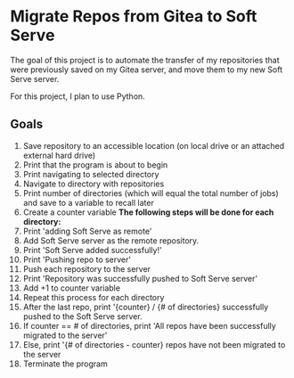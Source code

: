 # Migrate Repos from Gitea to Soft Serve

The goal of this project is to automate the transfer of my repositories that were previously saved on my Gitea server, and move them to my new Soft Serve server.

For this project, I plan to use Python.

## Goals

1. Save repository to an accessible location (on local drive or an attached external hard drive)
2. Print that the program is about to begin
3. Print navigating to selected directory
4. Navigate to directory with repositories
5. Print number of directories (which will equal the total number of jobs) and save to a variable to recall later
6. Create a counter variable
**The following steps will be done for each directory:**
7. Print 'adding Soft Serve as remote'
8. Add Soft Serve server as the remote repository.
9. Print 'Soft Serve added successfully!'
10. Print 'Pushing repo to server'
11. Push each repository to the server
12. Print 'Repository was successfully pushed to Soft Serve server'
13. Add +1 to counter variable
14. Repeat this process for each directory
15. After the last repo, print '{counter} / {# of directories} successfully pushed to the Soft Serve server.
16. If counter == # of directories, print 'All repos have been successfully migrated to the server'
17. Else, print '{# of directories - counter} repos have not been migrated to the server
18. Terminate the program
